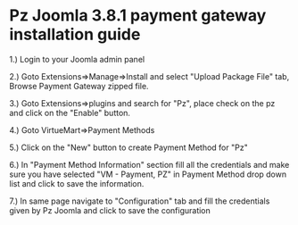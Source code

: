 # Pz Joomla 3.8.1 payment gateway installation guide
1.) Login to your Joomla admin panel

2.) Goto Extensions=>Manage=>Install and select "Upload Package File" tab, Browse Payment Gateway zipped file.

3.) Goto Extensions=>plugins and search for "Pz", place check on the pz and click on the "Enable" button.

4.) Goto VirtueMart=>Payment Methods

5.) Click on the "New" button to create Payment Method for "Pz"

6.) In "Payment Method Information" section fill all the credentials and make sure you have selected "VM - Payment, PZ" in Payment    Method drop down list and click to save the information.

7.) In same page navigate to "Configuration" tab and fill the credentials given by Pz Joomla and click to save the configuration
